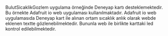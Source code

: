 BulutSicaklikGozlem uygulama örneğinde Deneyap kartı desteklemektedir.
Bu örnekte Adafruit io web uygulaması kullanılmaktadır. Adafruit io web uygulamasıda Deneyap kart ile alınan ortam sıcaklık anlık olarak webde eklenen textte gözlenebilmektedir. Bununla web ile birlikte karttaki led kontrol edilebilmektedir.
